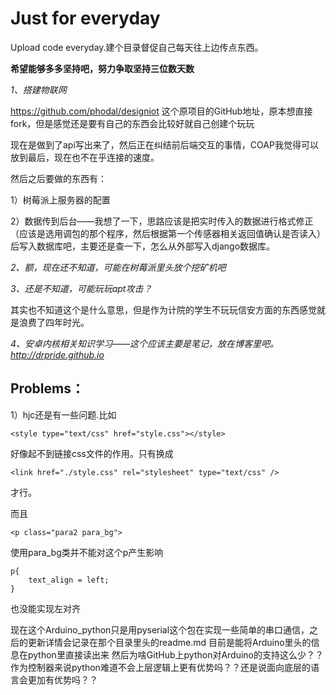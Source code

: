 # Just for everyday
Upload code everyday.建个目录督促自己每天往上边传点东西。

**希望能够多多坚持吧，努力争取坚持三位数天数**


_1、搭建物联网_

  https://github.com/phodal/designiot
  这个原项目的GitHub地址，原本想直接fork，但是感觉还是要有自己的东西会比较好就自己创建个玩玩

现在是做到了api写出来了，然后正在纠结前后端交互的事情，COAP我觉得可以放到最后，现在也不在乎连接的速度。

然后之后要做的东西有：

1）树莓派上服务器的配置

2）数据传到后台——我想了一下，思路应该是把实时传入的数据进行格式修正（应该是选用调包的那个程序，然后根据第一个传感器相关返回值确认是否读入）后写入数据库吧，主要还是查一下，怎么从外部写入django数据库。


_2、额，现在还不知道，可能在树莓派里头放个挖矿机吧_

_3、还是不知道，可能玩玩apt攻击？_

其实也不知道这个是什么意思，但是作为计院的学生不玩玩信安方面的东西感觉就是浪费了四年时光。

_4、安卓内核相关知识学习——这个应该主要是笔记，放在博客里吧。 http://drpride.github.io_





## Problems：

1）hjc还是有一些问题.比如

```
<style type="text/css" href="style.css"></style>
```

好像起不到链接css文件的作用。只有换成

```
<link href="./style.css" rel="stylesheet" type="text/css" />
```

才行。

而且

```
<p class="para2 para_bg">
```

使用para_bg类并不能对这个p产生影响

```
p{
    text_align = left;
}
```

也没能实现左对齐




现在这个Arduino_python只是用pyserial这个包在实现一些简单的串口通信，之后的更新详情会记录在那个目录里头的readme.md
目前是能将Arduino里头的信息在python里直接读出来
然后为啥GitHub上python对Arduino的支持这么少？？作为控制器来说python难道不会上层逻辑上更有优势吗？？还是说面向底层的语言会更加有优势吗？？
